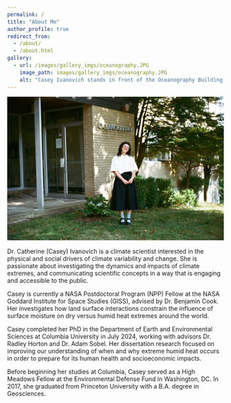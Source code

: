 ```yaml
---
permalink: /
title: "About Me"
author_profile: true
redirect_from: 
  - /about/
  - /about.html
gallery:
  - url: /images/gallery_imgs/oceanography.JPG
    image_path: images/gallery_imgs/oceanography.JPG
    alt: "Casey Ivanovich stands in front of the Oceanography Building at the Lamont-Doherty Earth Observatory, where she completed her PhD."
---
```


![image](/images/gallery_imgs/oceanography.JPG)

Dr. Catherine (Casey) Ivanovich is a climate scientist interested in the physical and social drivers of climate variability and change. She is passionate about investigating the dynamics and impacts of climate extremes, and communicating scientific concepts in a way that is engaging and accessible to the public.

Casey is currently a NASA Postdoctoral Program (NPP) Fellow at the NASA Goddard Institute for Space Studies (GISS), advised by Dr. Benjamin Cook. Her investigates how land surface interactions constrain the influence of surface moisture on dry versus humid heat extremes around the world.

Casey completed her PhD in the Department of Earth and Environmental Sciences at Columbia University in July 2024, working with advisors Dr. Radley Horton and Dr. Adam Sobel. Her dissertation research focused on improving our understanding of when and why extreme humid heat occurs in order to prepare for its human health and socioeconomic impacts.

Before beginning her studies at Columbia, Casey served as a High Meadows Fellow at the Environmental Defense Fund in Washington, DC. In 2017, she graduated from Princeton University with a B.A. degree in Geosciences.
